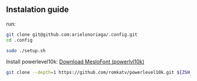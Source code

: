 ## Instalation guide

run:

```bash
git clone git@github.com:arielonoriaga/.config.git
cd .config

sudo ./setup.sh
```

Install powerlevel10k:
[Download MesloFont (powerlvl10k)](https://github.com/romkatv/powerlevel10k-media/raw/master/MesloLGS%20NF%20Regular.ttf)

```bash
git clone --depth=1 https://github.com/romkatv/powerlevel10k.git ${ZSH_CUSTOM:-$HOME/.oh-my-zsh/custom}/themes/powerlevel10k
```
